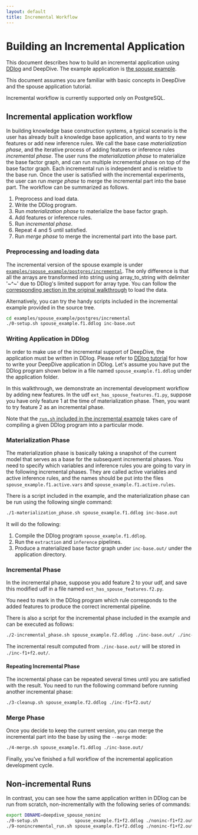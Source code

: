 ```yaml
---
layout: default
title: Incremental Workflow
---
```


# Building an Incremental Application

This document describes how to build an incremental application using [DDlog][] and
DeepDive. The example application is [the spouse example](../basics/walkthrough/walkthrough.html).

This document assumes you are familiar with basic concepts in DeepDive and the
spouse application tutorial.

Incremental workflow is currently supported only on PostgreSQL.

## Incremental application workflow

In building knowledge base construction systems, a typical scenario is the user has
already built a knowledge base application, and wants to try new features or add
new inference rules. We call the base case *materialization phase*, and the iterative process
of adding features or inference rules *incremental phase*. The user runs the *materialization phase*
to materialize the base factor graph, and can run multiple incremental
phase on top of the base factor  graph. Each incremental run is independent and
is relative to the base run. Once the user is satisfied with the incremental
experiments, the user can run  *merge phase* to merge the incremental part into
the base part. The workflow can be summarized as follows.

1. Preprocess and load data.
2. Write the DDlog program.
3. Run *materialization phase* to materialize the base factor graph.
4. Add features or inference rules.
5. Run *incremental phase*.
6. Repeat 4 and 5 until satisfied.
7. Run *merge phase* to merge the incremental part into the base part.


### Preprocessing and loading data

The incremental version of the spouse example is under [`examples/spouse_example/postgres/incremental`](https://github.com/HazyResearch/deepdive/tree/master/examples/spouse_example/postgres/incremental).
The only difference is that all the arrays are transformed into string using array_to_string with delimiter '~^~' due to DDlog's limited support for array type.
You can follow the [corresponding section in the original walkthrough](../basics/walkthrough/walkthrough.html#loading_data) to load the data.

Alternatively, you can try the handy scripts included in the incremental example provided in the source tree.

```bash
cd examples/spouse_example/postgres/incremental
./0-setup.sh spouse_example.f1.ddlog inc-base.out
```


### Writing Application in DDlog

In order to make use of the incremental support of DeepDive, the application must be written in DDlog.
Please refer to [DDlog tutorial][DDlog] for how to write your DeepDive application in DDlog.
Let's assume you have put the DDlog program shown below in a file named `spouse_example.f1.ddlog` under the application folder.

<script src="https://gist-it.appspot.com/github.com/HazyResearch/deepdive/blob/master/examples/spouse_example/postgres/incremental/spouse_example.f1.ddlog?footer=minimal">
</script>

In this walkthrough, we demonstrate an incremental development workflow by adding new features.
In the udf `ext_has_spouse_features.f1.py`, suppose you have only feature 1 at the time of materialization phase.
Then, you want to try feature 2 as an incremental phase.

Note that the [`run.sh` included in the incremental example](https://github.com/HazyResearch/deepdive/blob/master/examples/spouse_example/postgres/incremental/run.sh) takes care of compiling a given DDlog program into a particular mode.


### Materialization Phase

The materialization phase is basically taking a snapshot of the current model that serves as a base for the subsequent incremental phases.
You need to specify which variables and inference rules you are going to vary in the following incremental phases.
They are called active variables and active inference rules, and the names should be put into the files `spouse_example.f1.active.vars` and `spouse_example.f1.active.rules`.

<script src="https://gist-it.appspot.com/github.com/HazyResearch/deepdive/blob/master/examples/spouse_example/postgres/incremental/spouse_example.f1.active.vars?footer=minimal">
</script>

<script src="https://gist-it.appspot.com/github.com/HazyResearch/deepdive/blob/master/examples/spouse_example/postgres/incremental/spouse_example.f1.active.rules?footer=minimal">
</script>

There is a script included in the example, and the materialization phase can be run using the following single command:
```bash
./1-materialization_phase.sh spouse_example.f1.ddlog inc-base.out
```

It will do the following:
1. Compile the DDlog program `spouse_example.f1.ddlog`.
2. Run the `extraction` and `inference` pipelines.
3. Produce a materialized base factor graph under `inc-base.out/` under the application directory.


### Incremental Phase

In the incremental phase, suppose you add feature 2 to your udf, and save this modified udf in a file named `ext_has_spouse_features.f2.py`.

<script src="https://gist-it.appspot.com/github.com/HazyResearch/deepdive/blob/master/examples/spouse_example/postgres/incremental/udf/ext_has_spouse_features.f2.py?footer=minimal&slice=27:39">
</script>


You need to mark in the DDlog program which rule corresponds to the added features to produce the correct incremental pipeline.

<script src="https://gist-it.appspot.com/github.com/HazyResearch/deepdive/blob/master/examples/spouse_example/postgres/incremental/spouse_example.f2.ddlog?footer=minimal&slice=58:65">
</script>


There is also a script for the incremental phase included in the example and can be executed as follows:

```bash
./2-incremental_phase.sh spouse_example.f2.ddlog ./inc-base.out/ ./inc-f1+f2.out/
```

The incremental result computed from `./inc-base.out/` will be stored in `./inc-f1+f2.out/`.


#### Repeating Incremental Phase

The incremental phase can be repeated several times until you are satisfied with the result.
You need to run the following command before running another incremental phase:

```bash
./3-cleanup.sh spouse_example.f2.ddlog ./inc-f1+f2.out/
```


### Merge Phase

Once you decide to keep the current version, you can merge the incremental part into the base by using the `--merge` mode:

```bash
./4-merge.sh spouse_example.f1.ddlog ./inc-base.out/
```

Finally, you've finished a full workflow of the incremental application development cycle.


## Non-incremental Runs

In contrast, you can see how the same application written in DDlog can be run from scratch, non-incrementally with the following series of commands:

```bash
export DBNAME=deepdive_spouse_noninc
./0-setup.sh              spouse_example.f1+f2.ddlog ./noninc-f1+f2.out/
./9-nonincremental_run.sh spouse_example.f1+f2.ddlog ./noninc-f1+f2.out/
```


[DDlog]: ../basics/ddlog.html

